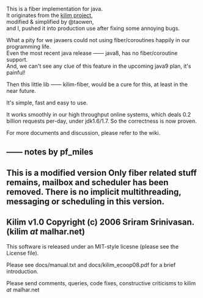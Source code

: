 This is a fiber implementation for java.  
It originates from the [kilim project](https://github.com/kilim/kilim),  
modified & simplified by @taowen,  
and I, pushed it into production use after fixing some annoying bugs.  

What a pity for we javaers could not using fiber/coroutines happily in our programming life.  
Even the most recent java release —— java8, has no fiber/coroutine support.  
And, we can't see any clue of this feature in the upcoming java9 plan, it's painful!  

Then this little lib —— kilim-fiber, would be a cure for this, at least in the near future.  

It's simple, fast and easy to use.  

It works smoothly in our high throughput online systems, which deals 0.2 billion requests per-day, under jdk1.6/1.7. So the correctness is now proven.  

For more documents and discussion, please refer to the wiki.  

—— notes by pf_miles
----------------------------------------------------------------------
This is a modified version
Only fiber related stuff remains, mailbox and scheduler has been removed. There is no implicit
multithreading, messaging or scheduling in this version.
----------------------------------------------------------------------

Kilim v1.0
Copyright (c) 2006 Sriram Srinivasan.
(kilim _at_ malhar.net)
----------------------------------------------------------------------

This software is released under an MIT-style licesne (please see the
License file). 

Please see docs/manual.txt and docs/kilim_ecoop08.pdf for a brief
introduction.

Please send comments, queries, code fixes, constructive criticisms to 
kilim _at_ malhar.net
